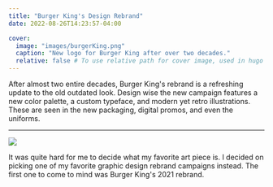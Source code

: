 ```yaml
---
title: "Burger King's Design Rebrand"
date: 2022-08-26T14:23:57-04:00

cover:
  image: "images/burgerKing.png"
  caption: "New logo for Burger King after over two decades."
  relative: false # To use relative path for cover image, used in hugo Page-bundles
---
```


After almost two entire decades, Burger King's rebrand is a refreshing update to the old outdated look. Design wise the new campaign features a new color palette, a custom typeface, and modern yet retro illustrations. These are seen in the new packaging, digital promos, and even the uniforms.  

---

![](../images/BurgerMeal.png)

It was quite hard for me to decide what my favorite art piece is. I decided on picking one of my favorite graphic design rebrand campaigns instead. The first one to come to mind was Burger King's 2021 rebrand.
